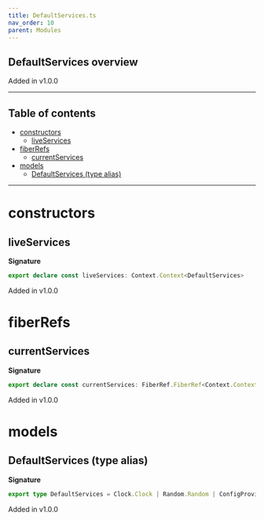 ```yaml
---
title: DefaultServices.ts
nav_order: 10
parent: Modules
---
```


## DefaultServices overview

Added in v1.0.0

---

<h2 class="text-delta">Table of contents</h2>

- [constructors](#constructors)
  - [liveServices](#liveservices)
- [fiberRefs](#fiberrefs)
  - [currentServices](#currentservices)
- [models](#models)
  - [DefaultServices (type alias)](#defaultservices-type-alias)

---

# constructors

## liveServices

**Signature**

```ts
export declare const liveServices: Context.Context<DefaultServices>
```

Added in v1.0.0

# fiberRefs

## currentServices

**Signature**

```ts
export declare const currentServices: FiberRef.FiberRef<Context.Context<DefaultServices>>
```

Added in v1.0.0

# models

## DefaultServices (type alias)

**Signature**

```ts
export type DefaultServices = Clock.Clock | Random.Random | ConfigProvider.ConfigProvider | Tracer.Tracer
```

Added in v1.0.0
